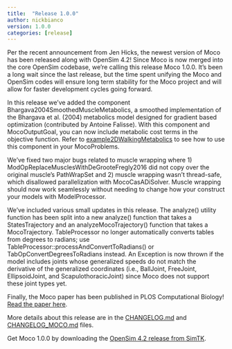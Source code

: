 ```yaml
---
title:  "Release 1.0.0"
author: nickbianco
version: 1.0.0
categories: [release]
---
```

Per the recent announcement from Jen Hicks, the newest version of Moco has been released along with OpenSim 4.2! Since Moco is now merged into the core OpenSim codebase, we’re calling this release Moco 1.0.0. It’s been a long wait since the last release, but the time spent unifying the Moco and OpenSim codes will ensure long term stability for the Moco project and will allow for faster development cycles going forward.

In this release we’ve added the component Bhargava2004SmoothedMuscleMetabolics, a smoothed implementation of the Bhargava et al. (2004) metabolics model designed for gradient  based optimization (contributed by Antoine Falisse). With this component and MocoOutputGoal, you can now include metabolic cost terms in the objective function. Refer to [example2DWalkingMetabolics](https://github.com/opensim-org/opensim-core/blob/master/OpenSim/Examples/Moco/example2DWalking/example2DWalkingMetabolics.cpp) to see how to use this component in your MocoProblems.

We’ve fixed two major bugs related to muscle wrapping where 1) ModOpReplaceMusclesWithDeGrooteFregly2016 did not copy over the original muscle’s PathWrapSet and 2) muscle wrapping wasn’t thread-safe, which disallowed parallelization with MocoCasADiSolver. Muscle wrapping should now work seamlessly without needing to change how your construct your models with ModelProcessor.
 
We’ve included various small updates in this release. The analyze() utility function has been split into a new analyze() function that takes a StatesTrajectory and an analyzeMocoTrajectory() function that takes a MocoTrajectory. TableProcessor no longer automatically converts tables from degrees to radians; use TableProcessor::processAndConvertToRadians() or TabOpConvertDegreesToRadians instead. An Exception is now thrown if the model includes joints whose generalized speeds do not match the derivative of the generalized coordinates (i.e., BallJoint, FreeJoint, EllipsoidJoint, and ScapulothoracicJoint) since Moco does not support these joint types yet.

Finally, the Moco paper has been published in PLOS Computational Biology! [Read the paper here](https://journals.plos.org/ploscompbiol/article?id=10.1371/journal.pcbi.1008493). 

More details about this release are in the [CHANGELOG.md](https://github.com/opensim-org/opensim-core/blob/master/CHANGELOG.md) and [CHANGELOG_MOCO.md](https://github.com/opensim-org/opensim-core/blob/master/CHANGELOG_MOCO.md) files.

Get Moco 1.0.0 by downloading the [OpenSim 4.2 release from SimTK](https://simtk.org/frs/?group_id=91).

